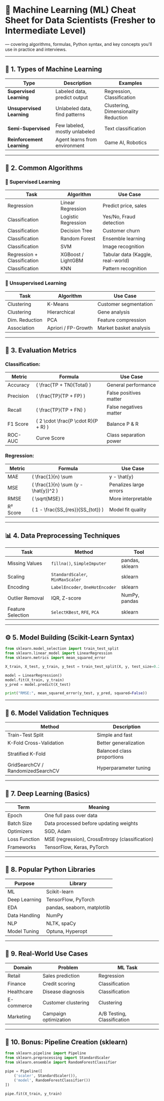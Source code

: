 # 🧠 **Machine Learning (ML) Cheat Sheet for Data Scientists (Fresher to Intermediate Level)** 
— covering algorithms, formulas, Python syntax, and key concepts you'll use in practice and interviews.

---

## 📘 1. **Types of Machine Learning**

| Type | Description | Examples |
|------|-------------|----------|
| **Supervised Learning** | Labeled data, predict output | Regression, Classification |
| **Unsupervised Learning** | Unlabeled data, find patterns | Clustering, Dimensionality Reduction |
| **Semi-Supervised** | Few labeled, mostly unlabeled | Text classification |
| **Reinforcement Learning** | Agent learns from environment | Game AI, Robotics |

---

## 🧮 2. **Common Algorithms**

### 🔹 Supervised Learning

| Task | Algorithm | Use Case |
|------|-----------|----------|
| Regression | Linear Regression | Predict price, sales |
| Classification | Logistic Regression | Yes/No, Fraud detection |
| Classification | Decision Tree | Customer churn |
| Classification | Random Forest | Ensemble learning |
| Classification | SVM | Image recognition |
| Regression + Classification | XGBoost / LightGBM | Tabular data (Kaggle, real-world) |
| Classification | KNN | Pattern recognition |

### 🔹 Unsupervised Learning

| Task | Algorithm | Use Case |
|------|-----------|----------|
| Clustering | K-Means | Customer segmentation |
| Clustering | Hierarchical | Gene analysis |
| Dim. Reduction | PCA | Feature compression |
| Association | Apriori / FP-Growth | Market basket analysis |

---

## 📏 3. **Evaluation Metrics**

### Classification:
| Metric | Formula | Use Case |
|--------|---------|----------|
| Accuracy | \( \frac{TP + TN}{Total} \) | General performance |
| Precision | \( \frac{TP}{TP + FP} \) | False positives matter |
| Recall | \( \frac{TP}{TP + FN} \) | False negatives matter |
| F1 Score | \( 2 \cdot \frac{P \cdot R}{P + R} \) | Balance P & R |
| ROC-AUC | Curve Score | Class separation power |

### Regression:
| Metric | Formula | Use Case |
|--------|---------|----------|
| MAE | \( \frac{1}{n} \sum |y - \hat{y}| \) | Average error |
| MSE | \( \frac{1}{n} \sum (y - \hat{y})^2 \) | Penalizes large errors |
| RMSE | \( \sqrt{MSE} \) | More interpretable |
| R² Score | \( 1 - \frac{SS_{res}}{SS_{tot}} \) | Model fit quality |

---

## 📊 4. **Data Preprocessing Techniques**

| Task | Method | Tool |
|------|--------|------|
| Missing Values | `fillna()`, `SimpleImputer` | pandas, sklearn |
| Scaling | `StandardScaler`, `MinMaxScaler` | sklearn |
| Encoding | `LabelEncoder`, `OneHotEncoder` | sklearn |
| Outlier Removal | IQR, Z-score | NumPy, pandas |
| Feature Selection | `SelectKBest`, `RFE`, `PCA` | sklearn |

---

## ⚙️ 5. **Model Building (Scikit-Learn Syntax)**

```python
from sklearn.model_selection import train_test_split
from sklearn.linear_model import LinearRegression
from sklearn.metrics import mean_squared_error

X_train, X_test, y_train, y_test = train_test_split(X, y, test_size=0.2)

model = LinearRegression()
model.fit(X_train, y_train)
y_pred = model.predict(X_test)

print("RMSE:", mean_squared_error(y_test, y_pred, squared=False))
```

---

## 🧪 6. **Model Validation Techniques**

| Method | Description |
|--------|-------------|
| Train-Test Split | Simple and fast |
| K-Fold Cross-Validation | Better generalization |
| Stratified K-Fold | Balanced class proportions |
| GridSearchCV / RandomizedSearchCV | Hyperparameter tuning |

---

## 🧠 7. **Deep Learning (Basics)**

| Term | Meaning |
|------|--------|
| Epoch | One full pass over data |
| Batch Size | Data processed before updating weights |
| Optimizers | SGD, Adam |
| Loss Function | MSE (regression), CrossEntropy (classification) |
| Frameworks | TensorFlow, Keras, PyTorch |

---

## 🧰 8. **Popular Python Libraries**

| Purpose | Library |
|--------|---------|
| ML | Scikit-learn |
| Deep Learning | TensorFlow, PyTorch |
| EDA | pandas, seaborn, matplotlib |
| Data Handling | NumPy |
| NLP | NLTK, spaCy |
| Model Tuning | Optuna, Hyperopt |

---

## 📂 9. **Real-World Use Cases**

| Domain | Problem | ML Task |
|--------|--------|--------|
| Retail | Sales prediction | Regression |
| Finance | Credit scoring | Classification |
| Healthcare | Disease diagnosis | Classification |
| E-commerce | Customer clustering | Clustering |
| Marketing | Campaign optimization | A/B Testing, Classification |

---

## 🧠 10. **Bonus: Pipeline Creation (sklearn)**

```python
from sklearn.pipeline import Pipeline
from sklearn.preprocessing import StandardScaler
from sklearn.ensemble import RandomForestClassifier

pipe = Pipeline([
    ('scaler', StandardScaler()),
    ('model', RandomForestClassifier())
])

pipe.fit(X_train, y_train)
```

